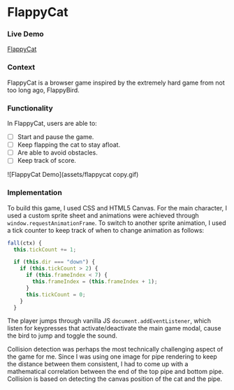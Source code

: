 # FlappyCat

### Live Demo

[FlappyCat](https://musa-raza.github.io/flappycat/)

### Context

FlappyCat is a browser game inspired by the extremely hard game from not too long ago, FlappyBird.

### Functionality

In FlappyCat, users are able to:

- [ ] Start and pause the game.
- [ ] Keep flapping the cat to stay afloat.
- [ ] Are able to avoid obstacles.
- [ ] Keep track of score.

![FlappyCat Demo](assets/flappycat copy.gif)

### Implementation

To build this game, I used CSS and HTML5 Canvas. For the main character, I used a custom sprite sheet and animations were achieved through `window.requestAnimationFrame`. To switch to another sprite animation, I used a tick counter to keep track of when to change animation as follows:

```js
fall(ctx) {
  this.tickCount += 1;

  if (this.dir === "down") {
    if (this.tickCount > 2) {
      if (this.frameIndex < 7) {
        this.frameIndex = (this.frameIndex + 1);
      }
      this.tickCount = 0;
    }
  }
```
The player jumps through vanilla JS `document.addEventListener`, which listen for keypresses that activate/deactivate the main game modal, cause the bird to jump and toggle the sound.

Collision detection was perhaps the most technically challenging aspect of the game for me. Since I was using one image for pipe rendering to keep the distance between them consistent, I had to come up with a mathematical correlation between the end of the top pipe and bottom pipe. Collision is based on detecting the canvas position of the cat and the pipe. 
